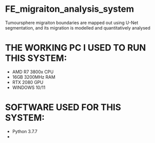 # FE_migraiton_analysis_system
Tumoursphere migraiton boundaries are mapped out using U-Net segmentation, and its migration is modelled and quantitatively analysed

# THE WORKING PC I USED TO RUN THIS SYSTEM:
- AMD R7 3800x CPU
- 16GB 3200MHz RAM
- RTX 2080 GPU
- WINDOWS 10/11

# SOFTWARE USED FOR THIS SYSTEM:
- Python 3.7.7
- 





